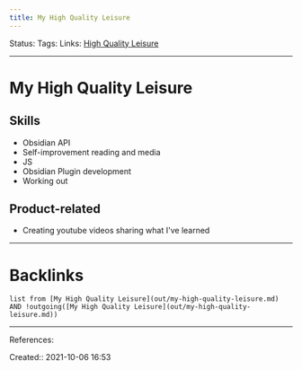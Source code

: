 ```yaml
---
title: My High Quality Leisure
---
```

Status: 
Tags: 
Links: [High Quality Leisure](out/high-quality-leisure.md)
___
# My High Quality Leisure
## Skills
- Obsidian API
- Self-improvement reading and media
- JS
- Obsidian Plugin development
- Working out
## Product-related
- Creating youtube videos sharing what I've learned
___
# Backlinks
```dataview
list from [My High Quality Leisure](out/my-high-quality-leisure.md) AND !outgoing([My High Quality Leisure](out/my-high-quality-leisure.md))
```
___
References:

Created:: 2021-10-06 16:53
